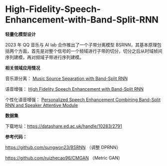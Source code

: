 # High-Fidelity-Speech-Enhancement-with-Band-Split-RNN

**轻量化模型设计**

2023 年 QQ 音乐与 AI lab 合作推出了一个子带分离模型 BSRNN，其基本原理包括两个方面，首先是对整个信号的一个频域进行子带的切分，切分之后从时域帧间序列建模，再对频域子带进行序列建模。

**相关领域应用情况**

音乐源分离：
[Music Source Separation with Band-Split RNN](https://arxiv.org/abs/2209.15174)

语音增强：
[High Fidelity Speech Enhancement with Band-Split RNN](https://arxiv.org/abs/2212.00406)

个性化语音增强：
[Personalized Speech Enhancement Combining Band-Split RNN and Speaker Attentive Module](https://export.arxiv.org/abs/2302.09953v1)

**数据集**

下载地址：https://datashare.ed.ac.uk/handle/10283/2791
    
**参考代码：**

https://github.com/sungwon23/BSRNN （调整 DPRNN）

https://github.com/ruizhecao96/CMGAN （Metric GAN）
